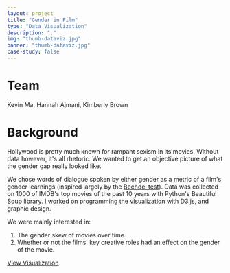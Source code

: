 ```yaml
---
layout: project
title: "Gender in Film"
type: "Data Visualization"
description: "."
img: "thumb-dataviz.jpg"
banner: "thumb-dataviz.jpg"
case-study: false
---
```

# Team

Kevin Ma, Hannah Ajmani, Kimberly Brown

# Background

Hollywood is pretty much known for rampant sexism in its movies. Without data however, it's all rhetoric. We wanted to get an objective picture of what the gender gap really looked like.

We chose words of dialogue spoken by either gender as a metric of a film's gender learnings (inspired largely by the <a href="http://bechdeltest.com/">Bechdel test</a>). Data was collected on 1000 of IMDB's top movies of the past 10 years with Python's Beautiful Soup library. I worked on programming the visualization with D3.js, and graphic design.

We were mainly interested in:

1. The gender skew of movies over time.
2. Whether or not the films' key creative roles had an effect on the gender of the movie.

<a class="button" href="/viz/">View Visualization</a>
